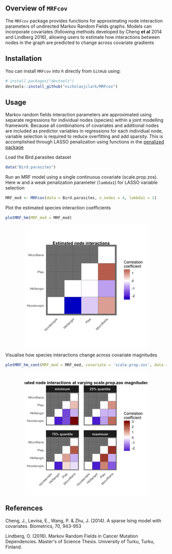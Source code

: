 
<!-- README.md is generated from README.Rmd. Please edit that file -->
Overview of `MRFcov`
--------------------

The `MRFcov` package provides functions for approximating node interaction parameters of undirected Markov Random Fields graphs. Models can incorporate covariates (following methods developed by Cheng **et al** 2014 and Lindberg 2016), allowing users to estimate how interactions between nodes in the graph are predicted to change across covariate gradients

Installation
------------

You can install `MRFcov` into `R` directly from `GitHub` using:

``` r
# install.packages("devtools")
devtools::install_github("nicholasjclark/MRFcov")
```

Usage
-----

Markov random fields interaction parameters are approximated using separate regressions for individual nodes (species) within a joint modelling framework. Because all combinations of covariates and additional nodes are included as predictor variables in regressions for each individual node, variable selection is required to reduce overfitting and add sparsity. This is accomplished through LASSO penalization using functions in the [penalized package](https://cran.r-project.org/web/packages/penalized/index.html)

Load the Bird.parasites dataset

``` r
data("Bird.parasites")
```

Run an MRF model using a single continuous covariate (scale.prop.zos). Here w and a weak penalization parameter (`lambda1`) for LASSO variable selection

``` r
MRF_mod <- MRFcov(data = Bird.parasites, n_nodes = 4, lambda1 = 1)
```

Plot the estimated species interaction coefficients

``` r
plotMRF_hm(MRF_mod = MRF_mod)
```

<img src="README-unnamed-chunk-5-1.png" style="display: block; margin: auto;" />

Visualise how species interactions change across covariate magnitudes

``` r
plotMRF_hm_cont(MRF_mod = MRF_mod, covariate = 'scale.prop.zos', data = Bird.parasites)
```

<img src="README-unnamed-chunk-6-1.png" style="display: block; margin: auto;" />

References
----------

Cheng, J., Levina, E., Wang, P. & Zhu, J. (2014). A sparse Ising model with covariates. Biometrics, 70, 943-953

Lindberg, O. (2016). Markov Random Fields in Cancer Mutation Dependencies. Master's of Science Thesis. University of Turku, Turku, Finland.
